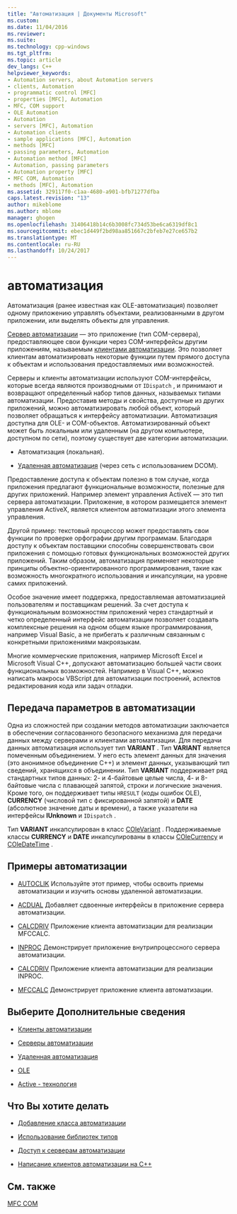 ```yaml
---
title: "Автоматизация | Документы Microsoft"
ms.custom: 
ms.date: 11/04/2016
ms.reviewer: 
ms.suite: 
ms.technology: cpp-windows
ms.tgt_pltfrm: 
ms.topic: article
dev_langs: C++
helpviewer_keywords:
- Automation servers, about Automation servers
- clients, Automation
- programmatic control [MFC]
- properties [MFC], Automation
- MFC, COM support
- OLE Automation
- Automation
- servers [MFC], Automation
- Automation clients
- sample applications [MFC], Automation
- methods [MFC]
- passing parameters, Automation
- Automation method [MFC]
- Automation, passing parameters
- Automation property [MFC]
- MFC COM, Automation
- methods [MFC], Automation
ms.assetid: 329117f0-c1aa-4680-a901-bfb71277dfba
caps.latest.revision: "13"
author: mikeblome
ms.author: mblome
manager: ghogen
ms.openlocfilehash: 31406418b14c6b3008fc734d53be6ca6319df8c1
ms.sourcegitcommit: ebec1d449f2bd98aa851667c2bfeb7e27ce657b2
ms.translationtype: MT
ms.contentlocale: ru-RU
ms.lasthandoff: 10/24/2017
---
```

# <a name="automation"></a>автоматизация
Автоматизация (ранее известная как OLE-автоматизация) позволяет одному приложению управлять объектами, реализованными в другом приложении, или выделять объекты для управления.  
  
 [Сервер автоматизации](../mfc/automation-servers.md) — это приложение (тип COM-сервера), предоставляющее свои функции через COM-интерфейсы другим приложениям, называемым [клиентами автоматизации](../mfc/automation-clients.md). Это позволяет клиентам автоматизировать некоторые функции путем прямого доступа к объектам и использования предоставляемых ими возможностей.  
  
 Серверы и клиенты автоматизации используют COM-интерфейсы, которые всегда являются производными от `IDispatch` , и принимают и возвращают определенный набор типов данных, называемых типами автоматизации. Предоставив методы и свойства, доступные из других приложений, можно автоматизировать любой объект, который позволяет обращаться к интерфейсу автоматизации. Автоматизация доступна для OLE- и COM-объектов. Автоматизированный объект может быть локальным или удаленным (на другом компьютере, доступном по сети), поэтому существует две категории автоматизации.  
  
-   Автоматизация (локальная).  
  
-   [Удаленная автоматизация](../mfc/remote-automation.md) (через сеть с использованием DCOM).  
  
 Предоставление доступа к объектам полезно в том случае, когда приложения предлагают функциональные возможности, полезные для других приложений. Например элемент управления ActiveX — это тип сервера автоматизации. Приложение, в котором размещается элемент управления ActiveX, является клиентом автоматизации этого элемента управления.  
  
 Другой пример: текстовый процессор может предоставлять свои функции по проверке орфографии другим программам. Благодаря доступу к объектам поставщики способны совершенствовать свои приложения с помощью готовых функциональных возможностей других приложений. Таким образом, автоматизация применяет некоторые принципы объектно-ориентированного программирования, такие как возможность многократного использования и инкапсуляции, на уровне самих приложений.  
  
 Особое значение имеет поддержка, предоставляемая автоматизацией пользователям и поставщикам решений. За счет доступа к функциональным возможностям приложений через стандартный и четко определенный интерфейс автоматизации позволяет создавать комплексные решения на одном общем языке программирования, например Visual Basic, а не прибегать к различным связанным с конкретными приложениями макроязыкам.  
  
 Многие коммерческие приложения, например Microsoft Excel и Microsoft Visual C++, допускают автоматизацию большей части своих функциональных возможностей. Например в Visual C++, можно написать макросы VBScript для автоматизации построений, аспектов редактирования кода или задач отладки.  
  
##  <a name="_core_passing_parameters_in_automation"></a> Передача параметров в автоматизации  
 Одна из сложностей при создании методов автоматизации заключается в обеспечении согласованного безопасного механизма для передачи данных между серверами и клиентами автоматизации. Для передачи данных автоматизация использует тип **VARIANT** . Тип **VARIANT** является помеченным объединением. У него есть элемент данных для значения (это анонимное объединение C++) и элемент данных, указывающий тип сведений, хранящихся в объединении. Тип **VARIANT** поддерживает ряд стандартных типов данных: 2- и 4-байтовые целые числа, 4- и 8-байтовые числа с плавающей запятой, строки и логические значения. Кроме того, он поддерживает типы `HRESULT` (коды ошибок OLE), **CURRENCY** (числовой тип с фиксированной запятой) и **DATE** (абсолютное значение даты и времени), а также указатели на интерфейсы **IUnknown** и `IDispatch` .  
  
 Тип **VARIANT** инкапсулирован в класс [COleVariant](../mfc/reference/colevariant-class.md) . Поддерживаемые классы **CURRENCY** и **DATE** инкапсулированы в классы [COleCurrency](../mfc/reference/colecurrency-class.md) и [COleDateTime](../atl-mfc-shared/reference/coledatetime-class.md) .  
  
## <a name="automation-samples"></a>Примеры автоматизации  
  
-   [AUTOCLIK](../visual-cpp-samples.md) Используйте этот пример, чтобы освоить приемы автоматизации и изучить основы удаленной автоматизации.  
  
-   [ACDUAL](../visual-cpp-samples.md) Добавляет сдвоенные интерфейсы в приложение сервера автоматизации.  
  
-   [CALCDRIV](../visual-cpp-samples.md) Приложение клиента автоматизации для реализации MFCCALC.  
  
-   [INPROC](../visual-cpp-samples.md) Демонстрирует приложение внутрипроцессного сервера автоматизации.  
  
-   [CALCDRIV](../visual-cpp-samples.md) Приложение клиента автоматизации для реализации INPROC.  
  
-   [MFCCALC](../visual-cpp-samples.md) Демонстрирует приложение клиента автоматизации.  
  
## <a name="what-do-you-want-to-know-more-about"></a>Выберите Дополнительные сведения  
  
-   [Клиенты автоматизации](../mfc/automation-clients.md)  
  
-   [Серверы автоматизации](../mfc/automation-servers.md)  
  
-   [Удаленная автоматизация](../mfc/remote-automation.md)  
  
-   [OLE](../mfc/ole-in-mfc.md)  
  
-   [Active - технология](../mfc/mfc-com.md)  
  
## <a name="what-do-you-want-to-do"></a>Что Вы хотите делать  
  
-   [Добавление класса автоматизации](../mfc/automation-servers.md)  
  
-   [Использование библиотек типов](../mfc/automation-clients-using-type-libraries.md)  
   
-   [Доступ к серверам автоматизации](../mfc/automation-servers.md)  
  
-   [Написание клиентов автоматизации на C++](../mfc/automation-clients.md)  
  
## <a name="see-also"></a>См. также  
 [MFC COM](../mfc/mfc-com.md)

